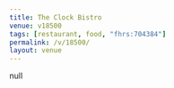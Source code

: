 ```yaml
---
title: The Clock Bistro
venue: v18500
tags: [restaurant, food, "fhrs:704384"]
permalink: /v/18500/
layout: venue
---
```

null